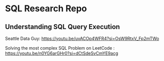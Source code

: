 # SQL Research Repo


## Understanding SQL Query Execution  

Seattle Data Guy: https://youtu.be/uvACOp4WFR4?si=OsW9RtxV_Fp2mTWo  
  
Solving the most complex SQL Problem on LeetCode : https://youtu.be/n0YG6arGHr0?si=dCtSdeSvCmYE9acg  
